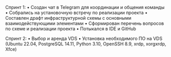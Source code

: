 Спринт 1:
•	Создан чат в Telegram для координации и общения команды
•	Собрались на установочную встречу по реализации проекта
•	Составлен драфт инфраструктурной схемы с основными взаимодействующими элементами
•	Сформирован перечень вопросов по схеме и реализации проекта
•	Потыкался в IDE и GitHub

Спринт 2:
•	Выбор и аренда VDS
•	Установка необходимого ПО на VDS (Ubuntu 22.04, PostgreSQL 14.11, Python 3.10, OpenSSH 8.9, xrdp, xorgxrdp, Xfce)
